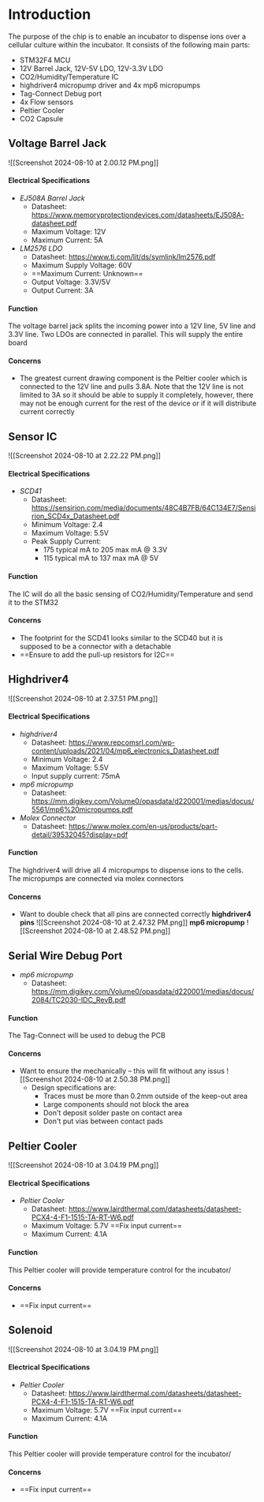# Introduction
The purpose of the chip is to enable an incubator to dispense ions over a cellular culture within the incubator. It consists of the following main parts:
- STM32F4 MCU
- 12V Barrel Jack, 12V-5V LDO, 12V-3.3V LDO
- CO2/Humidity/Temperature IC
- highdriver4 micropump driver and 4x mp6 micropumps
- Tag-Connect Debug port
- 4x Flow sensors 
- Peltier Cooler
- CO2 Capsule
## Voltage Barrel Jack
![[Screenshot 2024-08-10 at 2.00.12 PM.png]]
#### Electrical Specifications
- *EJ508A Barrel Jack*
	- Datasheet: https://www.memoryprotectiondevices.com/datasheets/EJ508A-datasheet.pdf
	- Maximum Voltage: 12V
	- Maximum Current: 5A
- *LM2576 LDO*
	- Datasheet: https://www.ti.com/lit/ds/symlink/lm2576.pdf
	- Maximum Supply Voltage: 60V
	- ==Maximum Current: Unknown==
	- Output Voltage: 3.3V/5V
	- Output Current: 3A
#### Function
The voltage barrel jack splits the incoming power into a 12V line, 5V line and 3.3V line.  Two LDOs are connected in parallel. This will supply the entire board
#### Concerns
- The greatest current drawing component is the Peltier cooler which is connected to the 12V line and pulls 3.8A. Note that the 12V line is not limited to 3A so it should be able to supply it completely, however, there may not be enough current for the rest of the device or if it will distribute current correctly

## Sensor IC
![[Screenshot 2024-08-10 at 2.22.22 PM.png]]

#### Electrical Specifications
- *SCD41*
	- Datasheet: https://sensirion.com/media/documents/48C4B7FB/64C134E7/Sensirion_SCD4x_Datasheet.pdf
	- Minimum Voltage: 2.4
	- Maximum Voltage: 5.5V
	- Peak Supply Current: 
		- 175 typical mA to 205 max mA @ 3.3V
		- 115 typical mA to 137 max mA @ 5V
#### Function
The IC will do all the basic sensing of CO2/Humidity/Temperature and send it to the STM32
#### Concerns
- The footprint for the SCD41 looks similar to the SCD40 but it is supposed to be a connector with a detachable
- ==Ensure to add the pull-up resistors for I2C==

## Highdriver4
![[Screenshot 2024-08-10 at 2.37.51 PM.png]]
#### Electrical Specifications
- *highdriver4*
	- Datasheet: https://www.repcomsrl.com/wp-content/uploads/2021/04/mp6_electronics_Datasheet.pdf
	- Minimum Voltage: 2.4
	- Maximum Voltage: 5.5V
	- Input supply current: 75mA
- *mp6 micropump*
	- Datasheet: https://mm.digikey.com/Volume0/opasdata/d220001/medias/docus/5561/mp6%20micropumps.pdf
- *Molex Connector*
	- Datasheet: https://www.molex.com/en-us/products/part-detail/39532045?display=pdf
#### Function
The highdriver4 will drive all 4 micropumps to dispense ions to the cells. The micropumps are connected via molex connectors
#### Concerns
- Want to double check that all pins are connected correctly
**highdriver4 pins**
![[Screenshot 2024-08-10 at 2.47.32 PM.png]]
**mp6 micropump**
![[Screenshot 2024-08-10 at 2.48.52 PM.png]]
## Serial Wire Debug Port
- *mp6 micropump*
	- Datasheet: https://mm.digikey.com/Volume0/opasdata/d220001/medias/docus/2084/TC2030-IDC_RevB.pdf
#### Function
The Tag-Connect will be used to debug the PCB
#### Concerns
- Want to ensure the mechanically – this will fit without any issus
![[Screenshot 2024-08-10 at 2.50.38 PM.png]]
	- Design specifications are:
		- Traces must be more than 0.2mm outside of the keep-out area
		- Large components should not block the area
		- Don't deposit solder paste on contact area
		- Don't put vias between contact pads
## Peltier Cooler
![[Screenshot 2024-08-10 at 3.04.19 PM.png]]
#### Electrical Specifications
- *Peltier Cooler*
	- Datasheet: https://www.lairdthermal.com/datasheets/datasheet-PCX4-4-F1-1515-TA-RT-W6.pdf
	- Maximum Voltage: 5.7V ==Fix input current==
	- Maximum Current: 4.1A
#### Function
This Peltier cooler will provide temperature control for the incubator/
#### Concerns
- ==Fix input current==
## Solenoid
![[Screenshot 2024-08-10 at 3.04.19 PM.png]]
#### Electrical Specifications
- *Peltier Cooler*
	- Datasheet: https://www.lairdthermal.com/datasheets/datasheet-PCX4-4-F1-1515-TA-RT-W6.pdf
	- Maximum Voltage: 5.7V ==Fix input current==
	- Maximum Current: 4.1A
#### Function
This Peltier cooler will provide temperature control for the incubator/
#### Concerns
- ==Fix input current==
